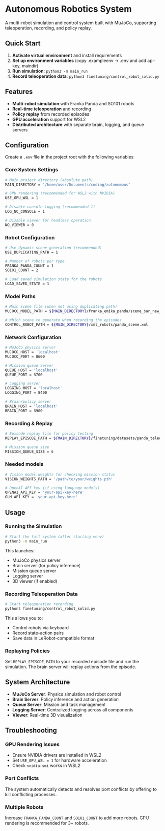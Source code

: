 # Autonomous Robotics System

A multi-robot simulation and control system built with MuJoCo, supporting teleoperation, recording, and policy replay.

## Quick Start

1. **Activate virtual environment** and install requirements
2. **Set up environment variables** (copy .exampleenv -> .env and add api-key, maindir)
3. **Run simulation**: `python3 -m main_run`
4. **Record teleoperation data**: `python3 finetuning/control_robot_solid.py`

## Features

- **Multi-robot simulation** with Franka Panda and SO101 robots
- **Real-time teleoperation** and recording
- **Policy replay** from recorded episodes
- **GPU acceleration** support for WSL2
- **Distributed architecture** with separate brain, logging, and queue servers

## Configuration

Create a `.env` file in the project root with the following variables:

### Core System Settings
```bash
# Main project directory (absolute path)
MAIN_DIRECTORY = "/home/user/Documents/coding/autonomous"

# GPU rendering (recommended for WSL2 with NVIDIA)
USE_GPU_WSL = 1

# Disable console logging (recommended 1)
LOG_NO_CONSOLE = 1

# Disable viewer for headless operation
NO_VIEWER = 0
```

### Robot Configuration
```bash
# Use dynamic scene generation (recommended)
USE_DUPLICATING_PATH = 1

# Number of robots per type
FRANKA_PANDA_COUNT = 1
SO101_COUNT = 2

# Load saved simulation state for the robots
LOAD_SAVED_STATE = 1
```

### Model Paths
```bash
# Main scene file (when not using duplicating path)
MUJOCO_MODEL_PATH = ${MAIN_DIRECTORY}/franka_emika_panda/scene_bar_new_ziv.xml

# Which scene to generate when recording the episodes
CONTROL_ROBOT_PATH = ${MAIN_DIRECTORY}/xml_robots/panda_scene.xml
```

### Network Configuration
```bash
# MuJoCo physics server
MUJOCO_HOST = 'localhost'
MUJOCO_PORT = 8600

# Mission queue server
QUEUE_HOST = 'localhost'
QUEUE_PORT = 8700

# Logging server
LOGGING_HOST = 'localhost'
LOGGING_PORT = 8400

# Brain/policy server
BRAIN_HOST = 'localhost'
BRAIN_PORT = 8900
```

### Recording & Replay
```bash
# Episode replay file for policy testing
REPLAY_EPISODE_PATH = ${MAIN_DIRECTORY}/finetuning/datasets/panda_teleop_dataset/data/chunk-000/episode_000001.parquet

# Mission queue size
MISSION_QUEUE_SIZE = 6
```

### Needed models
```bash
# Vision model weights for checking mission status
VISION_WEIGHTS_PATH = '/path/to/your/weights.pth'

# OpenAI API key (if using language models)
OPENAI_API_KEY = 'your-api-key-here'
GLM_API_KEY = 'your-api-key-here'
```

## Usage

### Running the Simulation
```bash
# Start the full system (after starting venv)
python3 -m main_run
```

This launches:
- MuJoCo physics server
- Brain server (for policy inference)
- Mission queue server
- Logging server
- 3D viewer (if enabled)

### Recording Teleoperation Data
```bash
# Start teleoperation recording
python3 finetuning/control_robot_solid.py
```

This allows you to:
- Control robots via keyboard
- Record state-action pairs
- Save data in LeRobot-compatible format

### Replaying Policies
Set `REPLAY_EPISODE_PATH` to your recorded episode file and run the simulation. The brain server will replay actions from the episode.

## System Architecture

- **MuJoCo Server**: Physics simulation and robot control
- **Brain Server**: Policy inference and action generation
- **Queue Server**: Mission and task management
- **Logging Server**: Centralized logging across all components
- **Viewer**: Real-time 3D visualization

## Troubleshooting

### GPU Rendering Issues
- Ensure NVIDIA drivers are installed in WSL2
- Set `USE_GPU_WSL = 1` for hardware acceleration
- Check `nvidia-smi` works in WSL2

### Port Conflicts
The system automatically detects and resolves port conflicts by offering to kill conflicting processes.

### Multiple Robots
Increase `FRANKA_PANDA_COUNT` and `SO101_COUNT` to add more robots. GPU rendering is recommended for 3+ robots.